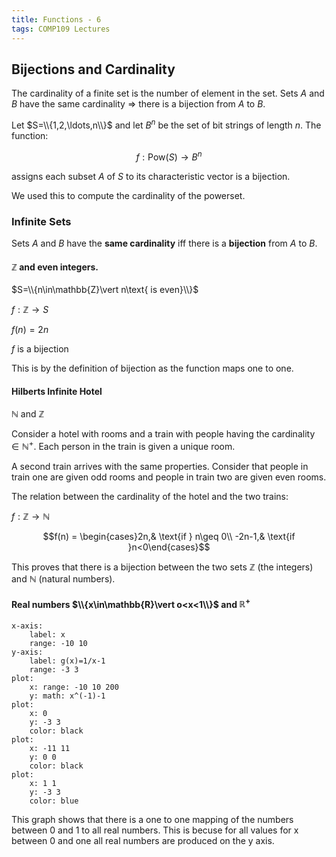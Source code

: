 ```yaml
---
title: Functions - 6
tags: COMP109 Lectures
---
```

## Bijections and Cardinality
The cardinality of a finite set is the number of element in the set. Sets $A$ and $B$ have the same cardinality $\Rightarrow$ there is a bijection from $A$ to $B$.

Let $S=\\{1,2,\ldots,n\\}$ and let $B^n$ be the set of bit strings of length $n$. The function:

$$f:\text{Pow}(S)\rightarrow B^n$$

assigns each subset $A$ of $S$ to its characteristic vector is a bijection.

We used this to compute the cardinality of the powerset.

### Infinite Sets
Sets $A$ and $B$ have the **same cardinality** iff there is a **bijection** from $A$ to $B$.

#### $\mathbb{Z}$ and even integers.

$S=\\{n\in\mathbb{Z}\vert n\text{ is even}\\}$

$f:\mathbb{Z}\rightarrow S$

$f(n)=2n$

$f$ is a bijection

This is by the definition of bijection as the function maps one to one.

#### Hilberts Infinite Hotel

$\mathbb{N}$ and $\mathbb{Z}$

Consider a hotel with rooms and a train with people having the cardinality $\in \mathbb{N^+}$. Each person in the train is given a unique room.

A second train arrives with the same properties. Consider that people in train one are given odd rooms and people in train two are given even rooms.

The relation between the cardinality of the hotel and the two trains:

$f:\mathbb{Z}\rightarrow\mathbb{N}$

$$f(n) = \begin{cases}2n,& \text{if } n\geq 0\\ -2n-1,& \text{if }n<0\end{cases}$$

This proves that there is a bijection between the two sets $\mathbb{Z}$ (the integers) and $\mathbb{N}$ (natural numbers).

#### Real numbers $\\{x\in\mathbb{R}\vert o<x<1\\}$ and $\mathbb{R^+}$

```charter
x-axis:
	label: x
	range: -10 10
y-axis:
	label: g(x)=1/x-1
	range: -3 3
plot:
	x: range: -10 10 200
	y: math: x^(-1)-1
plot:
	x: 0
	y: -3 3
	color: black
plot:
	x: -11 11
	y: 0 0
	color: black
plot:
	x: 1 1
	y: -3 3
	color: blue
```

This graph shows that there is a one to one mapping of the numbers between 0 and 1 to all real numbers. This is becuse for all values for x between 0 and one all real numbers are produced on the y axis.
